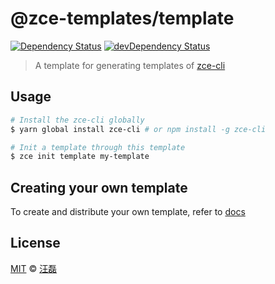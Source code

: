 # @zce-templates/template

[![Dependency Status][dependency-image]][dependency-url]
[![devDependency Status][devdependency-image]][devdependency-url]

> A template for generating templates of [zce-cli](https://github.com/zce/zce-cli)

## Usage

```sh
# Install the zce-cli globally
$ yarn global install zce-cli # or npm install -g zce-cli

# Init a template through this template
$ zce init template my-template
```

## Creating your own template

To create and distribute your own template, refer to [docs](docs/creating.md)

## License

[MIT](LICENSE) &copy; [汪磊](https://zce.me)



[dependency-image]: https://img.shields.io/david/zce-templates/template.svg
[dependency-url]: https://david-dm.org/zce-templates/template
[devdependency-image]: https://img.shields.io/david/dev/zce-templates/template.svg
[devdependency-url]: https://david-dm.org/zce-templates/template?type=dev
